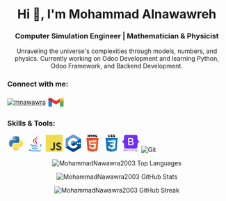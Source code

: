 <h1 align="center">Hi 👋, I'm Mohammad Alnawawreh</h1>
<h3 align="center">Computer Simulation Engineer | Mathematician & Physicist</h3>

<p align="center">Unraveling the universe's complexities through models, numbers, and physics. Currently working on Odoo Development and learning Python, Odoo Framework, and Backend Development.</p>

<h3 align="left">Connect with me:</h3>
<p align="left">
<a href="https://linkedin.com/in/mnawawra" target="_blank"><img align="center" src="https://raw.githubusercontent.com/rahuldkjain/github-profile-readme-generator/master/src/images/icons/Social/linked-in-alt.svg" alt="mnawawra" height="30" width="40" /></a>
<a href="mailto:mnawawra900@gmail.com" target="_blank"><img align="center" src="https://raw.githubusercontent.com/rahuldkjain/github-profile-readme-generator/master/src/images/icons/Social/gmail.svg" alt="mnawawra900@gmail.com" height="30" width="40" /></a>
</p>

<h3 align="left">Skills & Tools:</h3>
<p align="left">
  <img src="https://raw.githubusercontent.com/devicons/devicon/master/icons/python/python-original.svg" alt="Python" width="40" height="40"/>
  <img src="https://raw.githubusercontent.com/devicons/devicon/master/icons/java/java-original.svg" alt="Java" width="40" height="40"/>
  <img src="https://raw.githubusercontent.com/devicons/devicon/master/icons/javascript/javascript-original.svg" alt="JavaScript" width="40" height="40"/>
  <img src="https://raw.githubusercontent.com/devicons/devicon/master/icons/cplusplus/cplusplus-original.svg" alt="C++" width="40" height="40"/>
  <img src="https://raw.githubusercontent.com/devicons/devicon/master/icons/html5/html5-original-wordmark.svg" alt="HTML5" width="40" height="40"/>
  <img src="https://raw.githubusercontent.com/devicons/devicon/master/icons/css3/css3-original-wordmark.svg" alt="CSS3" width="40" height="40"/>
  <img src="https://raw.githubusercontent.com/devicons/devicon/master/icons/bootstrap/bootstrap-plain-wordmark.svg" alt="Bootstrap" width="40" height="40"/>
  <img src="https://www.vectorlogo.zone/logos/git-scm/git-scm-icon.svg" alt="Git" width="40" height="40"/>
</p>

<p align="center">
  <img src="https://github-readme-stats.vercel.app/api/top-langs?username=MohammadNawawra2003&show_icons=true&locale=en&layout=compact&theme=radical" alt="MohammadNawawra2003 Top Languages" />
</p>

<p align="center">
  <img src="https://github-readme-stats.vercel.app/api?username=MohammadNawawra2003&show_icons=true&locale=en&theme=synthwave" alt="MohammadNawawra2003 GitHub Stats" />
</p>

<p align="center">
  <img src="https://github-readme-streak-stats.herokuapp.com/?user=MohammadNawawra2003&theme=synthwave" alt="MohammadNawawra2003 GitHub Streak" />
</p>

